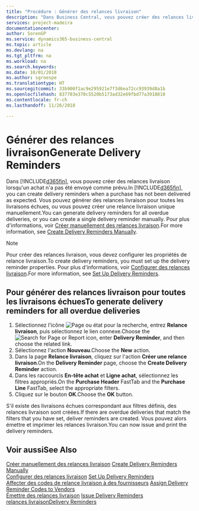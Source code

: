 ```yaml
---
title: "Procédure : Générer des relances livraison"
description: "Dans Business Central, vous pouvez créer des relances livraison lorsqu'un achat n'a pas été envoyé comme prévu. Vous pouvez générer des relances livraison pour toutes les livraisons échues, ou vous pouvez créer une relance livraison unique manuellement."
services: project-madeira
documentationcenter: 
author: SorenGP
ms.service: dynamics365-business-central
ms.topic: article
ms.devlang: na
ms.tgt_pltfrm: na
ms.workload: na
ms.search.keywords: 
ms.date: 10/01/2018
ms.author: sgroespe
ms.translationtype: HT
ms.sourcegitcommit: 33b900f1ac9e295921e7f3d6ea72cc93939d8a1b
ms.openlocfilehash: 837703e370c5520b5173ad32e69fbd77a3918810
ms.contentlocale: fr-ch
ms.lasthandoff: 11/26/2018

---
```

# <a name="generate-delivery-reminders"></a><span data-ttu-id="15719-104">Générer des relances livraison</span><span class="sxs-lookup"><span data-stu-id="15719-104">Generate Delivery Reminders</span></span>
<span data-ttu-id="15719-105">Dans [!INCLUDE[d365fin](../../includes/d365fin_md.md)], vous pouvez créer des relances livraison lorsqu'un achat n'a pas été envoyé comme prévu.</span><span class="sxs-lookup"><span data-stu-id="15719-105">In [!INCLUDE[d365fin](../../includes/d365fin_md.md)], you can create delivery reminders when a purchase has not been delivered as expected.</span></span> <span data-ttu-id="15719-106">Vous pouvez générer des relances livraison pour toutes les livraisons échues, ou vous pouvez créer une relance livraison unique manuellement.</span><span class="sxs-lookup"><span data-stu-id="15719-106">You can generate delivery reminders for all overdue deliveries, or you can create a single delivery reminder manually.</span></span> <span data-ttu-id="15719-107">Pour plus d'informations, voir [Créer manuellement des relances livraison](how-to-create-delivery-reminders-manually.md).</span><span class="sxs-lookup"><span data-stu-id="15719-107">For more information, see [Create Delivery Reminders Manually](how-to-create-delivery-reminders-manually.md).</span></span>  

> [!NOTE]  
>  <span data-ttu-id="15719-108">Pour créer des relances livraison, vous devez configurer les propriétés de relance livraison.</span><span class="sxs-lookup"><span data-stu-id="15719-108">To create delivery reminders, you must set up the delivery reminder properties.</span></span> <span data-ttu-id="15719-109">Pour plus d'informations, voir [Configurer des relances livraison](how-to-set-up-delivery-reminders.md).</span><span class="sxs-lookup"><span data-stu-id="15719-109">For more information, see [Set Up Delivery Reminders](how-to-set-up-delivery-reminders.md).</span></span>  

## <a name="to-generate-delivery-reminders-for-all-overdue-deliveries"></a><span data-ttu-id="15719-110">Pour générer des relances livraison pour toutes les livraisons échues</span><span class="sxs-lookup"><span data-stu-id="15719-110">To generate delivery reminders for all overdue deliveries</span></span>  

1.  <span data-ttu-id="15719-111">Sélectionnez l'icône ![Page ou état pour la recherche](../../media/ui-search/search_small.png "Page ou état pour la recherche"), entrez **Relance livraison**, puis sélectionnez le lien connexe.</span><span class="sxs-lookup"><span data-stu-id="15719-111">Choose the ![Search for Page or Report](../../media/ui-search/search_small.png "Search for Page or Report icon") icon, enter **Delivery Reminder**, and then choose the related link.</span></span>  
2.  <span data-ttu-id="15719-112">Sélectionnez l'action **Nouveau**.</span><span class="sxs-lookup"><span data-stu-id="15719-112">Choose the **New** action.</span></span>  
3.  <span data-ttu-id="15719-113">Dans la page **Relance livraison**, cliquez sur l'action **Créer une relance livraison**.</span><span class="sxs-lookup"><span data-stu-id="15719-113">On the **Delivery Reminder** page, choose the **Create Delivery Reminder** action.</span></span>  
4.  <span data-ttu-id="15719-114">Dans les raccourcis **En-tête achat** et **Ligne achat**, sélectionnez les filtres appropriés.</span><span class="sxs-lookup"><span data-stu-id="15719-114">On the **Purchase Header** FastTab and the **Purchase Line** FastTab, select the appropriate filters.</span></span>  
5.  <span data-ttu-id="15719-115">Cliquez sur le bouton **OK**.</span><span class="sxs-lookup"><span data-stu-id="15719-115">Choose the **OK** button.</span></span>  

<span data-ttu-id="15719-116">S'il existe des livraisons échues correspondant aux filtres définis, des relances livraison sont créées.</span><span class="sxs-lookup"><span data-stu-id="15719-116">If there are overdue deliveries that match the filters that you have set, deliver reminders are created.</span></span> <span data-ttu-id="15719-117">Vous pouvez alors émettre et imprimer les relances livraison.</span><span class="sxs-lookup"><span data-stu-id="15719-117">You can now issue and print the delivery reminders.</span></span>  

## <a name="see-also"></a><span data-ttu-id="15719-118">Voir aussi</span><span class="sxs-lookup"><span data-stu-id="15719-118">See Also</span></span>  
 <span data-ttu-id="15719-119">[Créer manuellement des relances livraison](how-to-create-delivery-reminders-manually.md) </span><span class="sxs-lookup"><span data-stu-id="15719-119">[Create Delivery Reminders Manually](how-to-create-delivery-reminders-manually.md) </span></span>  
 <span data-ttu-id="15719-120">[Configurer des relances livraison](how-to-set-up-delivery-reminders.md) </span><span class="sxs-lookup"><span data-stu-id="15719-120">[Set Up Delivery Reminders](how-to-set-up-delivery-reminders.md) </span></span>  
 <span data-ttu-id="15719-121">[Affecter des codes de relance livraison à des fournisseurs](how-to-assign-delivery-reminder-codes-to-vendors.md) </span><span class="sxs-lookup"><span data-stu-id="15719-121">[Assign Delivery Reminder Codes to Vendors](how-to-assign-delivery-reminder-codes-to-vendors.md) </span></span>  
 <span data-ttu-id="15719-122">[Émettre des relances livraison](how-to-issue-delivery-reminders.md) </span><span class="sxs-lookup"><span data-stu-id="15719-122">[Issue Delivery Reminders](how-to-issue-delivery-reminders.md) </span></span>  
 [<span data-ttu-id="15719-123">relances livraison</span><span class="sxs-lookup"><span data-stu-id="15719-123">Delivery Reminders</span></span>](delivery-reminders.md)

